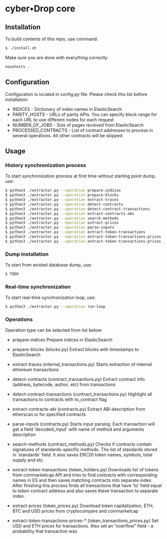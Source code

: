 # cyber•Drop core

## Installation

To build contents of this repo, use command:

```bash
$ ./install.sh
```

Make sure you are done with everything correctly:
```bash
nosetests .
```

## Configuration

Configuration is located in config.py file. Please check this list before installation:
- INDICES - Dictionary of index names in ElasticSearch
- PARITY_HOSTS - URLs of parity APIs. You can specify block range for each URL to use different nodes for each request
- NUMBER_OF_JOBS - Size of pages received from ElasticSearch
- PROCESSED_CONTRACTS - List of contract addresses to process in several operations. All other contracts will be skipped

## Usage

### History synchronization process
To start synchronization process at first time without starting point dump, use:

```bash
$ python3 ./extractor.py --operation prepare-indices
$ python3 ./extractor.py --operation prepare-blocks
$ python3 ./extractor.py --operation extract-traces
$ python3 ./extractor.py --operation detect-contracts
$ python3 ./extractor.py --operation detect-contract-transactions
$ python3 ./extractor.py --operation extract-contracts-abi
$ python3 ./extractor.py --operation search-methods
$ python3 ./extractor.py --operation extract-prices
$ python3 ./extractor.py --operation parse-inputs
$ python3 ./extractor.py --operation extract-token-transactions
$ python3 ./extractor.py --operation extract-token-transactions-prices-usd
$ python3 ./extractor.py --operation extract-token-transactions-prices-eth
```

### Dump installation
To start from existed database dump, use:
```bash
$ TODO
```

### Real-time synchronization
To start real-time synchronization loop, use:

```bash
$ python3 ./extractor.py --operation run-loop
```

### Operations
Operation type can be selected from list below:
- prepare-indices
Prepare indices in ElasticSearch

- prepare-blocks (blocks.py)
Extract blocks with timestamps to ElasticSearch

- extract-traces (internal_transactions.py)
Starts extraction of internal ethereum transactions

- detect-contracts (contract_transactions.py)
Extract contract info (address, bytecode, author, etc) from transactions

- detect-contract-transactions (contract_transactions.py)
Highlight all transactions to contracts with to_contract flag

- extract-contracts-abi (contracts.py)
Extract ABI description from etherscan.io for specified contracts

- parse-inputs (contracts.py)
Starts input parsing. Each transaction will get a field 'decoded_input' with name of method and arguments description

- search-methods (contract_methods.py)
Checks if contracts contain signatures of standards-specific methods. The list of standards stored in 'standards' field.
It also saves ERC20 token names, symbols, total supply and etc.

- extract-token-transactions (token_holders.py)
Downloads list of tokens from coinmarketcap API and tries to find contracts with corresponding names in ES and then saves matching contracts into separate index. After finishing this process finds all transactions that have 'to' field equal to token contract address and also saves these transaction to separate index.

- extract-prices (token_prices.py)
Download token capitalization, ETH, BTC and USD prices from cryptocompare and coinmarketcap

- extract-token-transactions-prices-* (token_transactions_prices.py)
Set USD and ETH prices for transactions. Also set an "overflow" field - a probability that transaction was